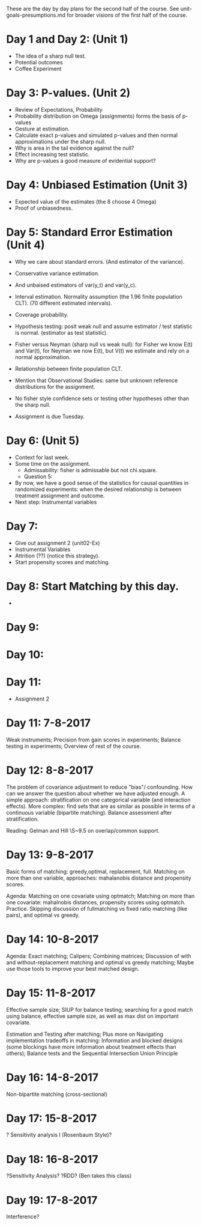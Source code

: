 These are the day by day plans for the second half of the course. See unit-goals-presumptions.md for broader visions of the first half of the course.

# Day 1 and Day 2: (Unit 1)
 - The idea of a sharp null test.
 - Potential outcomes
 - Coffee Experiment

# Day 3: P-values. (Unit 2)
 - Review of Expectations, Probability
 - Probability distribution on Omega (assignments) forms the basis of p-values
 - Gesture at estimation.
 - Calculate exact p-values and simulated p-values and then normal approximations under the sharp null.
 - Why is area in the tail evidence against the null?
 - Effect increasing test statistic.
 - Why are p-values a good measure of evidential support? 

# Day 4: Unbiased Estimation (Unit 3)
 - Expected value of the estimates (the 8 choose 4 Omega)
 - Proof of unbiasedness.

# Day 5: Standard Error Estimation (Unit 4)
 - Why we care about standard errors. (And estimator of the variance).
 - Conservative variance estimation. 
 - And unbaised estimators of var(y_t) and var(y_c).
 - Interval estimation. Normality assumption (the 1.96 finite population CLT). (70 different estimated intervals).
 - Coverage probability.
 - Hypothesis testing: posit weak null and assume estimator / test statistic is normal. (estimator as test statistic).
 - Fisher versus Neyman (sharp null vs weak null): for Fisher we know E(t) and Var(t), for Neyman we now E(t), but V(t) we estimate and rely on a normal approximation.
 - Relationship between finite population CLT.
 - Mention that Observational Studies: same but unknown reference distributions for the assignment.
 - No fisher style confidence sets or testing other hypotheses other than the sharp null.
 
 - Assignment is due Tuesday.

# Day 6: (Unit 5)
 - Context for last week. 
 - Some time on the assignment.
   - Admissability: fisher is admissable but not chi.square. 
   - Question 5: 
 - By now, we have a good sense of the statistics for causal quantities in randomized experiments: when the desired relationship is between treatment assignment  and outcome.
 - Next step: Instrumental variables


# Day 7: 
  - Give out assignment 2 (unit02-Ex)
  - Instrumental Variables
  - Attrition  (??) (notice this strategy).
  - Start propensity scores and matching. 


# Day 8: Start Matching by this day.
  - 


# Day 9:

# Day 10:


# Day 11:
 - Assignment 2

# Day 11: 7-8-2017

Weak instruments; Precision from gain scores in experiments; Balance testing in experiments; Overview of rest of the course.

# Day 12: 8-8-2017

The problem of covariance adjustment to reduce "bias"/ confounding. How can we answer the question about whether we have adjusted enough. A simple approach: stratification on one categorical variable (and interaction effects). More complex: find sets that are as similar as possible in terms of a continuous variable (bipartite matching). Balance assessment after stratification.

Reading: Gelman and Hill \S~9.5 on overlap/common support.

# Day 13: 9-8-2017

Basic forms of matching: greedy,optimal, replacement, full.
Matching on more than one variable, approaches: mahalanobis distance and propensity scores.

Agenda: Matching on one covariate using optmatch; Matching on more than one covariate: mahalnobis distances, propensity scores using optmatch. Practice. Skipping discussion of fullmatching vs fixed ratio matching (like pairs), and optimal vs greedy.


# Day 14: 10-8-2017
Agenda: Exact matching; Calipers; Combining matrices; Discussion of with and without-replacement matching and optimal vs greedy matching; Maybe use those tools to improve your best matched design.


# Day 15: 11-8-2017

Effective sample size; SIUP for balance testing; searching for a good match using balance, effective sample size, as well as max dist on important covariate.

Estimation and Testing after matching; Plus more on  Navigating implementation tradeoffs in matching: Information and blocked designs (some blockings have more information about treatment effects than others); Balance tests and the Sequential Intersection Union Principle

# Day 16: 14-8-2017
Non-bipartite matching (cross-sectional)

# Day 17: 15-8-2017
? Sensitivity analysis I (Rosenbaum Style)?

# Day 18: 16-8-2017
?Sensitivity Analysis? ?RDD? (Ben takes this class)

# Day 19: 17-8-2017
Interference?


